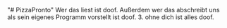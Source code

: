 "# PizzaPronto"
Wer das liest ist doof.
Außerdem wer das abschreibt uns als sein eigenes Programm vorstellt ist doof.
3. ohne dich ist alles doof.
